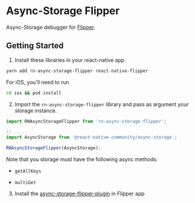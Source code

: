 # Async-Storage Flipper

Async-Storage debugger for [Flipper](https://fbflipper.com/).

## Getting Started

1. Install these libraries in your react-native app.

```bash
yarn add rn-async-storage-flipper react-native-flipper
```

For iOS, you'll need to run

```bash
cd ios && pod install
```

2. Import the `rn-async-storage-flipper` library and pass as argument your storage instance.

```javascript
import RNAsyncStorageFlipper from 'rn-async-storage-flipper';

// ....
import AsyncStorage from '@react-native-community/async-storage';

RNAsyncStorageFlipper(AsyncStorage);
```

Note that you storage must have the following async methods:

-   `getAllKeys`

-   `multiGet`

3. Install the [async-storage-flipper-plugin](/packages/async-storage-flipper-plugin) in Flipper app
